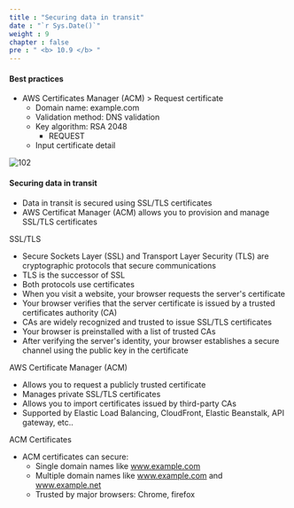 ```yaml
---
title : "Securing data in transit"
date : "`r Sys.Date()`"
weight : 9
chapter : false
pre : " <b> 10.9 </b> "
---
```


#### Best practices

- AWS Certificates Manager (ACM) > Request certificate
    - Domain name: example.com
    - Validation method: DNS validation 
    - Key algorithm:    RSA 2048
      - REQUEST
    - Input certificate detail

![102](/aws-ws/images/10/104/1.png?featherlight=false&width=50pc)


#### Securing data in transit

- Data in transit is secured using SSL/TLS certificates
- AWS Certificat Manager (ACM) allows you to provision and manage SSL/TLS certificates

SSL/TLS

- Secure Sockets Layer (SSL) and Transport Layer Security (TLS) are cryptographic protocols that secure communications
- TLS is the successor of SSL
- Both protocols use certificates
- When you visit a website, your browser requests the server's certificate 
- Your browser verifies that the server certificate is issued by a trusted certificates authority (CA)
- CAs are widely recognized and trusted to issue SSL/TLS certificates
- Your browser is preinstalled with a list of trusted CAs
- After verifying the server's identity, your browser establishes a secure channel using the public key in the certificate
      
AWS Certificate Manager (ACM)

- Allows you to request a publicly trusted certificate
- Manages private SSL/TLS certificates
- Allows you to import certificates issued by third-party CAs
- Supported by Elastic Load Balancing, CloudFront, Elastic Beanstalk, API gateway, etc..

ACM Certificates

- ACM certificates can secure:
  - Single domain names like www.example.com
  - Multiple domain names like www.example.com and www.example.net
  - Trusted by major browsers: Chrome, firefox
  